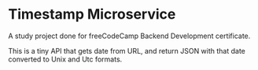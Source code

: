 # Timestamp Microservice

A study project done for freeCodeCamp Backend Development certificate.

This is a tiny API that gets date from URL, and return JSON with that date converted to Unix and Utc formats.
